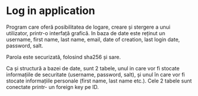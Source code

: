 # Log in application

Program care oferă posibilitatea de logare, creare și stergere a unui utilizator, printr-o interfață grafică.
In baza de date este reținut un username, first name, last name, email, date of creation, last login date, password,
salt.

Parola este securizată, folosind sha256 și sare.

Ca și structură a bazei de date, sunt 2 tabele, unul in care vor fi stocate informațiile de securitate (username, password,
salt), și unul în care vor fi stocate informațiile personale (first name, last name etc.). Cele 2 tabele sunt conectate printr-
un foreign key pe ID.
